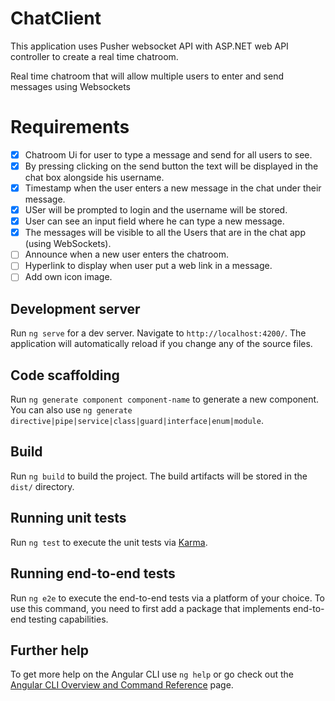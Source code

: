 # ChatClient

This application uses Pusher websocket API with ASP.NET web API controller to create a real time chatroom.

Real time chatroom that will allow multiple users to enter and send messages using Websockets

# Requirements

* [x] Chatroom Ui for user to type a message and send for all users to see.
* [x] By pressing clicking on the send button the text will be displayed in the chat box alongside his username.
* [x] Timestamp when the user enters a new message in the chat under their message. 
* [x] USer will be prompted to login and the username will be stored.
* [x] User can see an input field where he can type a new message.
* [x] The messages will be visible to all the Users that are in the chat app (using WebSockets).
* [ ] Announce when a new user enters the chatroom.
* [ ] Hyperlink to display when user put a web link in a message.
* [ ] Add own icon image.

## Development server

Run `ng serve` for a dev server. Navigate to `http://localhost:4200/`. The application will automatically reload if you change any of the source files.

## Code scaffolding

Run `ng generate component component-name` to generate a new component. You can also use `ng generate directive|pipe|service|class|guard|interface|enum|module`.

## Build

Run `ng build` to build the project. The build artifacts will be stored in the `dist/` directory.

## Running unit tests

Run `ng test` to execute the unit tests via [Karma](https://karma-runner.github.io).

## Running end-to-end tests

Run `ng e2e` to execute the end-to-end tests via a platform of your choice. To use this command, you need to first add a package that implements end-to-end testing capabilities.

## Further help

To get more help on the Angular CLI use `ng help` or go check out the [Angular CLI Overview and Command Reference](https://angular.io/cli) page.
